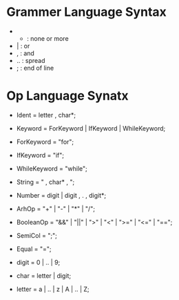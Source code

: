 # Grammer Language Syntax
- * : none or more
- | : or
- , : and
- .. : spread
- ; : end of line

# Op Language Synatx 
- Ident = letter , char*;

- Keyword = ForKeyword | IfKeyword | WhileKeyword;
- ForKeyword = "for";
- IfKeyword = "if";
- WhileKeyword = "while";

- String = " , char* , "; 
- Number = digit | digit  , . , digit*;
- ArhOp = "+" | "-" | "*" | "/";
- BooleanOp = "&&" | "||" | ">" | "<" | ">=" | "<=" | "==";
- SemiCol = ";";
- Equal = "=";
- digit = 0 | .. | 9;
- char = letter | digit;
- letter = a | .. | z | A | .. | Z;



